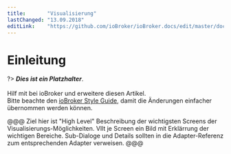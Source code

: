 ```yaml
---
title:       "Visualisierung"
lastChanged: "13.09.2018"
editLink:    "https://github.com/ioBroker/ioBroker.docs/edit/master/docs/viz/README.md"
---
```


# Einleitung

?> ***Dies ist ein Platzhalter***.
   <br><br>
   Hilf mit bei ioBroker und erweitere diesen Artikel.  
   Bitte beachte den [ioBroker Style Guide](community/styleguidedoc),
   damit die Änderungen einfacher übernommen werden können.

   @@@
   Ziel hier ist "High Level" Beschreibung der wichtigsten Screens der Visualisierungs-Möglichkeiten. Vllt je Screen ein Bild mit Erklärrung der wichtigen Bereiche.
   Sub-Dialoge und Details sollten in die Adapter-Referenz zum entsprechenden Adapter verweisen.
   @@@
